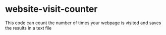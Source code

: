 # website-visit-counter
This code can count the number of times your webpage is visited and saves the results in a text file
